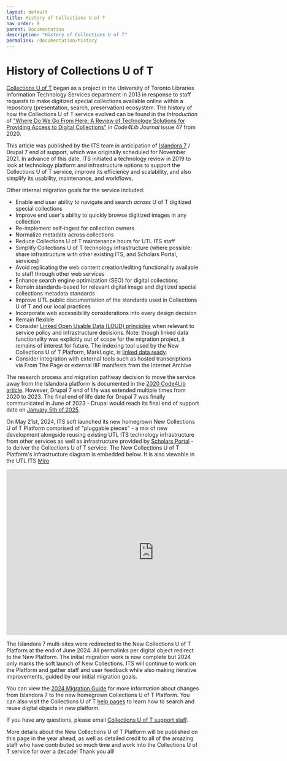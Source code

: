 ```yaml
---
layout: default
title: History of Collections U of T
nav_order: 9
parent: Documentation
description: "History of Collections U of T"
permalink: /documentation/history
---
```


# History of Collections U of T



[Collections U of T](https://collections.library.utoronto.ca/) began as a project in the University of Toronto Libraries Information Technology Services department in 2013 in response to staff requests to make digitized special collections available online within a repository (presentation, search, preservation) ecosystem. The history of how the Collections U of T service evolved can be found in the _Introduction_ of ["Where Do We Go From Here: A Review of Technology Solutions for Providing Access to Digital Collections"](https://journal.code4lib.org/articles/15000) in _Code4Lib Journal_ issue 47 from 2020.

This article was published by the ITS team in anticipation of [Islandora 7](https://wiki.lyrasis.org/display/ISLANDORA/Start) / Drupal 7 end of support, which was originally scheduled for November 2021. In advance of this date, ITS initiated a technology review in 2019 to look at technology platform and infrastructure options to support the Collections U of T service, improve its efficiency and scalability, and also simplify its usability, maintenance, and workflows. 

Other internal migration goals for the service included:
* Enable end user ability to navigate and search _across_ U of T digitized special collections
* Improve end user's ability to quickly browse digitized images in any collection 
* Re-implement self-ingest for collection owners 
* Normalize metadata across collections
* Reduce Collections U of T maintenance hours for UTL ITS staff
* Simplify Collections U of T technology infrastructure (where possible: share infrastructure with other existing ITS, and Scholars Portal, services)
* Avoid replicating the web content creation/editing functionality available to staff through other web services
* Enhance search engine optimization (SEO) for digital collections
* Remain standards-based for relevant digital image and digitized special collections metadata standards
* Improve UTL public documentation of the standards used in Collections U of T and our local practices
* Incorporate web accessibility considerations into every design decision
* Remain flexible
* Consider [Linked Open Usable Data (LOUD) principles](https://www.slideshare.net/slideshow/publishing-linked-open-usable-data/89234543) when relevant to service policy and infrastructure decisions. Note: though linked data functionality was explicitly out of scope for the migration project, it remains of interest for future. The indexing tool used by the New Collections U of T Platform, MarkLogic, is [linked data ready](https://www.progress.com/resources/papers/marklogic-semantics-whitepaper).
* Consider integration with external tools such as hosted transcriptions via From The Page or external IIIF manifests from the Internet Archive

The research process and migration pathway decision to move the service away from the Islandora platform is documented in the [2020 Code4Lib article](https://journal.code4lib.org/articles/15000). However, Drupal 7 end of life was extended multiple times from 2020 to 2023. The final end of life date for Drupal 7 was finally communicated in June of 2023 - Drupal would reach its final end of support date on [January 5th of 2025](https://www.drupal.org/psa-2023-06-07). 

On May 21st, 2024, ITS soft launched its new homegrown New Collections U of T Platform comprised of "pluggable pieces" - a mix of new development alongside reusing existing UTL ITS technology infrastructure from other services as well as infrastructure provided by [Scholars Portal](https://ocul.on.ca/scholars-portal) - to deliver the Collections U of T service. The New Collections U of T Platform's infrastructure diagram is embedded below. It is also viewable in the UTL ITS [Miro](https://miro.com/app/board/uXjVM_vBtBc=/?share_link_id=757884216988). 

<iframe width="768" height="432" src="https://miro.com/app/live-embed/uXjVM_vBtBc=/?moveToViewport=-1663,2087,2432,1227&embedId=718971289571" frameborder="0" scrolling="no" allow="fullscreen; clipboard-read; clipboard-write" allowfullscreen></iframe>

The Islandora 7 multi-sites were redirected to the New Collections U of T Platform at the end of June 2024. All permalinks per digital object redirect to the New Platform. The initial migration work is now complete but 2024 only marks the soft launch of New Collections. ITS will continue to work on the Platform and gather staff and user feedback while also making iterative improvements, guided by our initial migration goals.

You can view the [2024 Migration Guide](https://utlib.github.io/collections-uoft/documentation/2024-migration-guide) for more information about changes from Islandora 7 to the new homegrown Collections U of T Platform. You can also visit the Collections U of T [help pages](https://collections.library.utoronto.ca/explore/help) to learn how to search and reuse digital objects in new platform. 

If you have any questions, please email [Collections U of T support staff](mailto:digitalinitiatives@library.utoronto.ca). 

More details about the New Collections U of T Platform will be published on this page in the year ahead, as well as detailed credit to all of the amazing staff who have contributed so much time and work into the Collections U of T service for over a decade! Thank you all!
